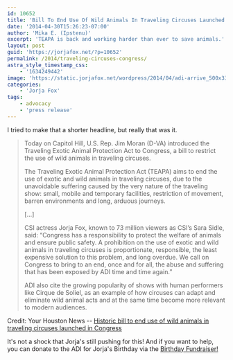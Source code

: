 ```yaml
---
id: 10652
title: 'Bill To End Use Of Wild Animals In Traveling Circuses Launched In Congress'
date: '2014-04-30T15:26:23-07:00'
author: 'Mika E. (Ipstenu)'
excerpt: 'TEAPA is back and working harder than ever to save animals.'
layout: post
guid: 'https://jorjafox.net/?p=10652'
permalink: /2014/traveling-circuses-congress/
astra_style_timestamp_css:
    - '1634249442'
image: 'https://static.jorjafox.net/wordpress/2014/04/adi-arrive_500x333.jpg'
categories:
    - 'Jorja Fox'
tags:
    - advocacy
    - 'press release'
---
```


I tried to make that a shorter headline, but really that was it.
<blockquote>Today on Capitol Hill, U.S. Rep. Jim Moran (D-VA) introduced the Traveling Exotic Animal Protection Act to Congress, a bill to restrict the use of wild animals in traveling circuses.

The Traveling Exotic Animal Protection Act (TEAPA) aims to end the use of exotic and wild animals in traveling circuses, due to the unavoidable suffering caused by the very nature of the traveling show: small, mobile and temporary facilities, restriction of movement, barren environments and long, arduous journeys.

[...]

CSI actress Jorja Fox, known to 73 million viewers as CSI’s Sara Sidle, said: “Congress has a responsibility to protect the welfare of animals and ensure public safety. A prohibition on the use of exotic and wild animals in traveling circuses is proportionate, responsible, the least expensive solution to this problem, and long overdue. We call on Congress to bring to an end, once and for all, the abuse and suffering that has been exposed by ADI time and time again.”

ADI also cite the growing popularity of shows with human performers like Cirque de Soliel, as an example of how circuses can adapt and eliminate wild animal acts and at the same time become more relevant to modern audiences.</blockquote>
<p style="color: #231f20;">Credit: Your Houston News -- <a href="http://www.yourhoustonnews.com/kingwood/opinion/historic-bill-to-end-use-of-wild-animals-in-traveling/article_255302ca-33e4-53b2-9ffb-9638fa06b27c.html">Historic bill to end use of wild animals in traveling circuses launched in Congress</a></p>
<p style="color: #231f20;">It's not a shock that Jorja's still pushing for this! And if you want to help, you can donate to the ADI for Jorja's Birthday via the <a href="https://www.crowdrise.com/jorjafox46/">Birthday Fundraiser!</a></p>